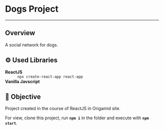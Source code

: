 <h1><b>Dogs Project</b></h1>
<hr>
<h2>Overview</h2>
<p>A social network for dogs.</p>
<h2>⚙️ Used Libraries</h2>
<dl>
  <dt><b>ReactJS</b></dt>
    <dd>
      <code>npx create-react-app react-app</code>
    </dd>
  <dt><b>Vanilla Javscript</b></dt>
</dl>
<h2>🎯 Objective</h2>
<p>Project created in the course of ReactJS in Origamid site.</p>
<p>For view, clone this project, run <code><b>npm i</b></code> in the folder and execute with <code><b>npm start</b></code>.</p>
